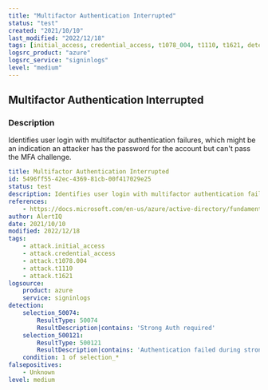 ```yaml
---
title: "Multifactor Authentication Interrupted"
status: "test"
created: "2021/10/10"
last_modified: "2022/12/18"
tags: [initial_access, credential_access, t1078_004, t1110, t1621, detection_rule]
logsrc_product: "azure"
logsrc_service: "signinlogs"
level: "medium"
---
```


## Multifactor Authentication Interrupted

### Description

Identifies user login with multifactor authentication failures, which might be an indication an attacker has the password for the account but can't pass the MFA challenge.

```yml
title: Multifactor Authentication Interrupted
id: 5496ff55-42ec-4369-81cb-00f417029e25
status: test
description: Identifies user login with multifactor authentication failures, which might be an indication an attacker has the password for the account but can't pass the MFA challenge.
references:
    - https://docs.microsoft.com/en-us/azure/active-directory/fundamentals/security-operations-privileged-accounts
author: AlertIQ
date: 2021/10/10
modified: 2022/12/18
tags:
    - attack.initial_access
    - attack.credential_access
    - attack.t1078.004
    - attack.t1110
    - attack.t1621
logsource:
    product: azure
    service: signinlogs
detection:
    selection_50074:
        ResultType: 50074
        ResultDescription|contains: 'Strong Auth required'
    selection_500121:
        ResultType: 500121
        ResultDescription|contains: 'Authentication failed during strong authentication request'
    condition: 1 of selection_*
falsepositives:
    - Unknown
level: medium

```
